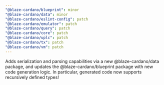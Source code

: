 ```yaml
---
"@blaze-cardano/blueprint": minor
"@blaze-cardano/data": minor
"@blaze-cardano/eslint-config": patch
"@blaze-cardano/emulator": patch
"@blaze-cardano/query": patch
"@blaze-cardano/core": patch
"@blaze-cardano/uplc": patch
"@blaze-cardano/tx": patch
"@blaze-cardano/vm": patch
---
```


Adds serialization and parsing capabilities via a new @blaze-cardano/data package, and updates the @blaze-cardano/blueprint package with new code generation logic. In particular, generated code now supports recursively defined types!
